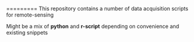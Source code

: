 =========
This repository contains a number of data acquisition scripts for remote-sensing

Might be a mix of **python** and **r-script** depending on convenience and existing snippets